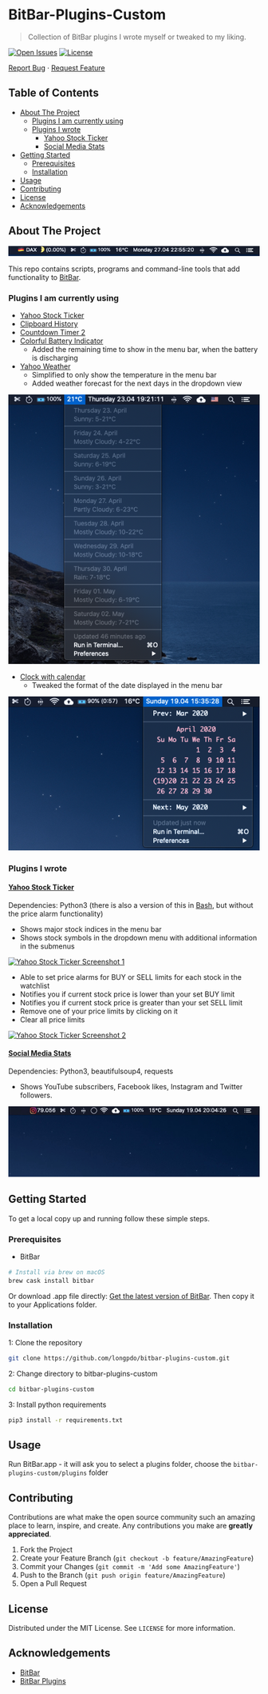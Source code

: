 # BitBar-Plugins-Custom <!-- omit in toc -->

> Collection of BitBar plugins I wrote myself or tweaked to my liking.

[![Open Issues](https://badgen.net/github/open-issues/longpdo/bitbar-plugins-custom)](https://github.com/longpdo/bitbar-plugins-custom/issues)
[![License](https://badgen.net/github/license/longpdo/bitbar-plugins-custom)](LICENSE)

[Report Bug](https://github.com/longpdo/bitbar-plugins-custom/issues) · [Request Feature](https://github.com/longpdo/bitbar-plugins-custom/issues)

<!-- TABLE OF CONTENTS -->
## Table of Contents <!-- omit in toc -->

* [About The Project](#about-the-project)
  * [Plugins I am currently using](#plugins-i-am-currently-using)
  * [Plugins I wrote](#plugins-i-wrote)
    * [Yahoo Stock Ticker](#yahoo-stock-ticker)
    * [Social Media Stats](#social-media-stats)
* [Getting Started](#getting-started)
  * [Prerequisites](#prerequisites)
  * [Installation](#installation)
* [Usage](#usage)
* [Contributing](#contributing)
* [License](#license)
* [Acknowledgements](#acknowledgements)

<!-- ABOUT THE PROJECT -->
## About The Project

[![Product Screenshot][product-screenshot]](https://github.com/longpdo/bitbar-plugins-custom)

This repo contains scripts, programs and command-line tools that add functionality to [BitBar](https://github.com/matryer/bitbar#get-started).

### Plugins I am currently using

* [Yahoo Stock Ticker](https://github.com/longpdo/bitbar-plugins-custom/blob/master/plugins/yahoo_stock_ticker.18m.py)
* [Clipboard History](https://getbitbar.com/plugins/System/clipboard-history.3s.sh)
* [Countdown Timer 2](https://getbitbar.com/plugins/Time/countdown_timer_2.1s.py)
* [Colorful Battery Indicator](https://getbitbar.com/plugins/System/ColorfulBatteryLevel.5s.sh)
  * Added the remaining time to show in the menu bar, when the battery is discharging
* [Yahoo Weather](https://getbitbar.com/plugins/Weather/yahoo-weather.5m.py)
  * Simplified to only show the temperature in the menu bar
  * Added weather forecast for the next days in the dropdown view

[![Yahoo Weather Screenshot][yahoo-weather-screenshot]](https://github.com/longpdo/bitbar-plugins-custom/blob/master/plugins/yahoo-weather.1h.py)

* [Clock with calendar](https://getbitbar.com/plugins/Time/CalendarLite.1m.sh)
  * Tweaked the format of the date displayed in the menu bar

[![CalenderLite Screenshot][calendarlite-screenshot]](https://github.com/longpdo/bitbar-plugins-custom/blob/master/plugins/CalendarLite.1s.sh)

### Plugins I wrote

#### [Yahoo Stock Ticker](https://example.com)

Dependencies: Python3 (there is also a version of this in [Bash](https://github.com/longpdo/bitbar-plugins-custom/blob/master/deactivated-plugins/yahoo-stock-ticker.5m.sh), but without the price alarm functionality)

* Shows major stock indices in the menu bar
* Shows stock symbols in the dropdown menu with additional information in the submenus

[![Yahoo Stock Ticker Screenshot 1][yahoo-stock-ticker]](https://github.com/longpdo/bitbar-plugins-custom/blob/master/plugins/yahoo_stock_ticker.18m.py)

* Able to set price alarms for BUY or SELL limits for each stock in the watchlist
* Notifies you if current stock price is lower than your set BUY limit
* Notifies you if current stock price is greater than your set SELL limit
* Remove one of your price limits by clicking on it
* Clear all price limits

[![Yahoo Stock Ticker Screenshot 2][yahoo-stock-ticker-2]](https://github.com/longpdo/bitbar-plugins-custom/blob/master/plugins/yahoo_stock_ticker.18m.py)

#### [Social Media Stats](https://getbitbar.com/plugins/Web/Instagram/social_media_stats.1h.py)

Dependencies: Python3, beautifulsoup4, requests

* Shows YouTube subscribers, Facebook likes, Instagram and Twitter followers.

[![Social Media Stats Screenshot][social-media-stats-screenshot]](https://github.com/longpdo/bitbar-plugins-custom/blob/master/plugins/yahoo-weather.1h.py)

<!-- GETTING STARTED -->
## Getting Started

To get a local copy up and running follow these simple steps.

### Prerequisites

* BitBar

```sh
# Install via brew on macOS
brew cask install bitbar
```

Or download .app file directly: [Get the latest version of BitBar](https://github.com/matryer/bitbar/releases). Then copy it to your Applications folder.

### Installation

1: Clone the repository

```sh
git clone https://github.com/longpdo/bitbar-plugins-custom.git
```

2: Change directory to bitbar-plugins-custom

```sh
cd bitbar-plugins-custom
```

3: Install python requirements

```sh
pip3 install -r requirements.txt
```

<!-- USAGE EXAMPLES -->
## Usage

Run BitBar.app - it will ask you to select a plugins folder, choose the `bitbar-plugins-custom/plugins` folder

<!-- CONTRIBUTING -->
## Contributing

Contributions are what make the open source community such an amazing place to learn, inspire, and create. Any contributions you make are **greatly appreciated**.

1. Fork the Project
2. Create your Feature Branch (`git checkout -b feature/AmazingFeature`)
3. Commit your Changes (`git commit -m 'Add some AmazingFeature'`)
4. Push to the Branch (`git push origin feature/AmazingFeature`)
5. Open a Pull Request

<!-- LICENSE -->
## License

Distributed under the MIT License. See `LICENSE` for more information.

<!-- ACKNOWLEDGEMENTS -->
## Acknowledgements

* [BitBar](https://github.com/matryer/bitbar)
* [BitBar Plugins](https://github.com/matryer/bitbar-plugins)

<!-- MARKDOWN LINKS & IMAGES -->
[product-screenshot]: images/screenshot.png
[calendarlite-screenshot]: images/CalendarLite.png
[social-media-stats-screenshot]: images/social_media_stats.gif
[yahoo-stock-ticker]: images/yahoo-stock-ticker.gif
[yahoo-stock-ticker-2]: images/yahoo-stock-ticker-2.gif
[yahoo-weather-screenshot]: images/yahoo-weather.png

